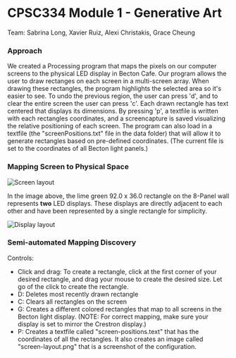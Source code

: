 # CPSC334 Module 1 - Generative Art
Team: Sabrina Long, Xavier Ruiz, Alexi Christakis, Grace Cheung

### Approach
We created a Processing program that maps the pixels on our computer screens to the physical LED display in Becton Cafe. Our program allows the user to draw rectanges on each screen in a multi-screen array. When drawing these rectangles, the program highlights the selected area so it's easier to see. To undo the previous region, the user can press 'd', and to clear the entire screen the user can press 'c'. Each drawn rectangle has text centered that displays its dimensions. By pressing 'p', a textfile is written with each rectangles coordinates, and a screencapture is saved visualizing the relative positioning of each screen. The program can also load in a textfile (the "screenPositions.txt" file in the data folder) that will allow it to generate rectangles based on pre-defined coordinates. (The current file is set to the coordinates of all Becton light panels.)

### Mapping Screen to Physical Space
![Screen layout](https://github.com/slongarama/cpsc334-generative-art/blob/master/screendiagram.png)

In the image above, the lime green 92.0 x 36.0 rectangle on the 8-Panel wall represents **two** LED displays. These displays are directly adjacent to each other and have been represented by a single rectangle for simplicity. 

![Display layout](https://github.com/slongarama/cpsc334-generative-art/blob/master/displaydiagram.png)

### Semi-automated Mapping Discovery

Controls:
* Click and drag: To create a rectangle, click at the first corner of your desired rectangle, and drag your mouse to create the desired size. Let go of the click to create the rectangle.
* D: Deletes most recently drawn rectangle
* C: Clears all rectangles on the screen
* G: Creates a different colored rectangles that map to all screens in the Becton light display. (NOTE: For correct mapping, make sure your display is set to mirror the Crestron display.)
* P: Creates a textfile called "screen-positions.text" that has the coordinates of all the rectangles. It also creates an image called "screen-layout.png" that is a screenshot of the configuration.




